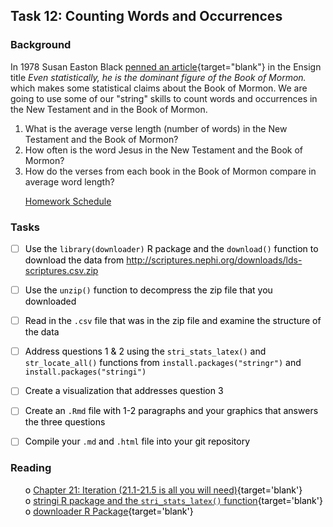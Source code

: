 





## Task 12: Counting Words and Occurrences 
### Background 

In 1978 Susan Easton Black [penned an article](https://www.lds.org/ensign/1978/07/discovery?lang=eng){target="blank"} in the Ensign title *Even statistically, he is the dominant figure of the Book of Mormon.* which makes some statistical claims about the Book of Mormon. We are going to use some of our "string" skills to count words and occurrences in the New Testament and in the Book of Mormon.

1. What is the average verse length (number of words) in the New Testament and the Book of Mormon?
2. How often is the word Jesus in the New Testament and the Book of Mormon?
3. How do the verses from each book in the Book of Mormon compare in average word length?

 * [Homework Schedule](../homework_schedule.html)




### Tasks


<style>
ul {
   color: black;
   list-style-type: none;
   list-style-position: outside;

}

</style>


* [ ] Use the `library(downloader)` R package and the `download()` function to download the data from http://scriptures.nephi.org/downloads/lds-scriptures.csv.zip
* [ ] Use the `unzip()` function to decompress the zip file that you downloaded
* [ ] Read in the `.csv` file that was in the zip file and examine the structure of the data
* [ ] Address questions 1 & 2 using the `stri_stats_latex()` and `str_locate_all()` functions from `install.packages("stringr")` and `install.packages("stringi")`
* [ ] Create a visualization that addresses question 3
* [ ] Create an `.Rmd` file with 1-2 paragraphs and your graphics that answers the three questions
* [ ] Compile your `.md` and `.html` file into your git repository


### Reading

* o [Chapter 21: Iteration (21.1-21.5 is all you will need)](http://r4ds.had.co.nz/iteration.html){target='blank'}
* o [stringi R package and the `stri_stats_latex()` function](https://rdrr.io/rforge/stringi/man/stri_stats_latex.html){target='blank'}
* o [downloader R Package](https://github.com/wch/downloader){target='blank'}


